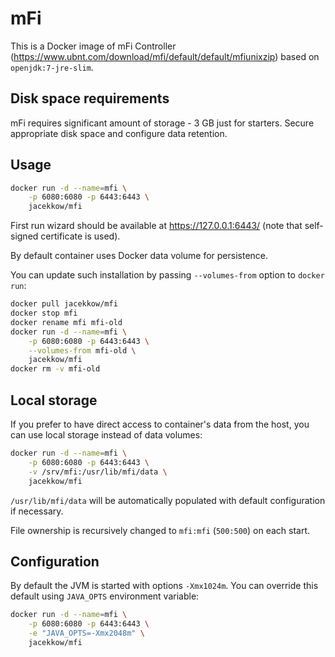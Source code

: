 # mFi

This is a Docker image of mFi Controller
(https://www.ubnt.com/download/mfi/default/default/mfiunixzip)
based on `openjdk:7-jre-slim`.

## Disk space requirements

mFi requires significant amount of storage - 3 GB just for starters.
Secure appropriate disk space and configure data retention.

## Usage

```bash
docker run -d --name=mfi \
	-p 6080:6080 -p 6443:6443 \
	jacekkow/mfi
```

First run wizard should be available at https://127.0.0.1:6443/
(note that self-signed certificate is used).

By default container uses Docker data volume for persistence.

You can update such installation by passing `--volumes-from` option
to `docker run`:

```bash
docker pull jacekkow/mfi
docker stop mfi
docker rename mfi mfi-old
docker run -d --name=mfi \
	-p 6080:6080 -p 6443:6443 \
	--volumes-from mfi-old \
	jacekkow/mfi
docker rm -v mfi-old
```

## Local storage

If you prefer to have direct access to container's data
from the host, you can use local storage instead of data volumes:

```bash
docker run -d --name=mfi \
	-p 6080:6080 -p 6443:6443 \
	-v /srv/mfi:/usr/lib/mfi/data \
	jacekkow/mfi
```

`/usr/lib/mfi/data` will be automatically populated
with default configuration if necessary.

File ownership is recursively changed to
`mfi:mfi` (`500:500`) on each start.

## Configuration

By default the JVM is started with options `-Xmx1024m`.
You can override this default using `JAVA_OPTS` environment variable:

```bash
docker run -d --name=mfi \
	-p 6080:6080 -p 6443:6443 \
	-e "JAVA_OPTS=-Xmx2048m" \
	jacekkow/mfi
```
